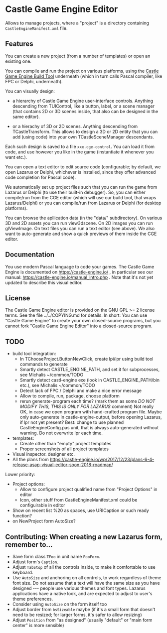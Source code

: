 # Castle Game Engine Editor

Allows to manage projects,
where a "project" is a directory containing `CastleEngineManifest.xml` file.

## Features

You can create a new project (from a number of templates) or open an existing one.

You can compile and run the project on various platforms,
using the [Castle Game Engine Build Tool](https://github.com/castle-engine/castle-engine/wiki/Build-Tool)
underneath (which in turn calls Pascal compiler, like FPC or Delphi, underneath).

You can visually design:

* a hierarchy of Castle Game Engine user-interface controls. Anything descending from TUIControl, like a button, label, or a scene manager (that contains 2D or 3D scenes inside, that also can be designed in the same editor).

* or a hierachy of 3D or 2D scenes. Anything descending from TCastleTransform. This allows to design a 3D or 2D entity that you can add (using code) into your own TCastleSceneManager descendants.

Each such design is saved to a file `xxx.cge-control`. You can load it from code, and use however you like in the game (instantiate it whenever you want etc.).

You can open a text editor to edit source code (configurable; by default, we open Lazarus or Delphi, whichever is installed, since they offer advanced code completion for Pascal code).

We automatically set up project files such that you can run the game from Lazarus or Delphi (to use their built-in debugger). So, you can either compile/run from the CGE editor (which will use our build tool, that wraps Lazarus/Delphi) or you can compile/run from Lazarus or Delphi (for desktop platforms).

You can browse the apllication data (in the "data/" subdirectory). On various 3D and 2D assets you can run view3dscene. On 2D images you can run glViewImage. On text files you can run a text editor (see above). We also want to auto-generate and show a quick previews of them inside the CGE editor.

## Documentation

You use modern Pascal language to code your games.
The Castle Game Engine is documented on https://castle-engine.io/ ,
in particular see our manual: https://castle-engine.io/manual_intro.php .
Note that it's not yet updated to describe this visual editor.

## License

The Castle Game Engine editor is provided on the GNU GPL >= 2 license terms.
See the file ../../COPYING.md for details.
In short:
You can use "Castle Game Engine" to create your own closed-source programs,
but you cannot fork "Castle Game Engine Editor" into a closed-source program.

## TODO

* build tool integration:
    * In TChooseProject.ButtonNewClick, create lpi/lpr using build tool commands to generate
    * Smartly detect CASTLE_ENGINE_PATH, and set it for subprocesses, see Michalis ~/common/TODO
    * Smartly detect castl-engine exe (look in CASTLE_ENGINE_PATH/bin etc.), see Michalis ~/common/TODO
    * Detect lack of FPC / Delphi and make a nice error message
    * Allow to compile, run, package, choose platform
    * rerun generate-program each time? (mark them as some *DO NOT MODIFY THIS, THIS IS ONLY FOR LAZARUS* comment)
        Not really OK, in case we open program with hand-crafted program file.
	Maybe only auto-generate in castle-engine-output,
	  before opening Lazarus,
	  if lpr not yet present?
	Best: change to use planned CastleEngineConfig.pas unit,
  	  that is always auto-generated without warning.
	  Do not overwrite lpr each time.
* templates:
    * Create other than "empty" project templates
    * Proper screenshots of all project templates
* Visual inspector. designer etc.
* All the plans from https://castle-engine.io/wp/2017/12/23/plans-6-4-release-asap-visual-editor-soon-2018-roadmap/

Lower priority:
* Project options:
    * Allow to configure project qualified name from "Project Options" in editor
    * Icon, other stuff from CastleEngineManifest.xml could be configuirable in editor
* Show on recent list %20 as spaces, use URICaption or such ready function?
* on NewProject form AutoSize?

## Contributing: When creating a new Lazarus form, remember to...

- Save form class `TFoo` in unit name `FooForm`.
- Adjust form's `Caption`.
- Adjust `TabStop` of all the controls inside, to make it comfortable to use keyboard.
- Use `AutoSize` and anchoring on all controls, to work regardless of theme font size. Do not assume that a text will have the same size as you have designed --- people use various themes and font types. Lazarus applications have a native look, and are expected to adjust to user's theme preferences.
- Consider using `AutoSize` on the form itself too
- Adjust border from `bsSizeable` maybe (if it's a small form that doesn't need to be resized; for larger forms, it's safer to allow resizing)
- Adjust `Position` from "as designed" (usually "default" or "main form center" is more sensible)
